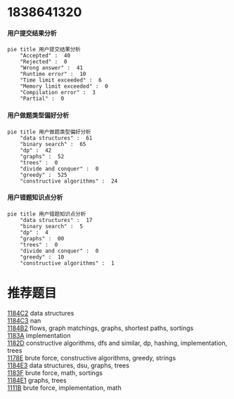 # 1838641320

<!-- tabs:start -->



#### **用户提交结果分析**

```mermaid
pie title 用户提交结果分析
    "Accepted" :  40
    "Rejected" :  0
    "Wrong answer" :  41
    "Runtime error" :  10
    "Time limit exceeded" :  6
    "Memory limit exceeded" :  0
    "Compilation error" :  3
    "Partial" :  0
```

#### **用户做题类型偏好分析**

```mermaid
pie title 用户做题类型偏好分析
    "data structures" :  61
    "binary search" :  65
    "dp" :  42
    "graphs" :  52
    "trees" :  0
    "divide and conquer" :  0
    "greedy" :  525
    "constructive algorithms" :  24
```
#### **用户错题知识点分析**

```mermaid
pie title 用户错题知识点分析
    "data structures" :  17
    "binary search" :  5
    "dp" :  4
    "graphs" :  00
    "trees" :  0
    "divide and conquer" :  0
    "greedy" :  10
    "constructive algorithms" :  1
```



<!-- tabs:end -->
# 推荐题目
[1184C2](https://codeforces.com/contest/1184C/problem/2)		data structures		  
[1184C3](https://codeforces.com/contest/1184C/problem/3)		nan		  
[1184B2](https://codeforces.com/contest/1184B/problem/2)		flows,
                        graph matchings,
                        graphs,
                        shortest paths,
                        sortings		  
[1183A](https://codeforces.com/contest/1183/problem/A)		implementation		  
[1182D](https://codeforces.com/contest/1182/problem/D)		constructive algorithms,
                        dfs and similar,
                        dp,
                        hashing,
                        implementation,
                        trees		  
[1178E](https://codeforces.com/contest/1178/problem/E)		brute force,
                        constructive algorithms,
                        greedy,
                        strings		  
[1184E3](https://codeforces.com/contest/1184E/problem/3)		data structures,
                        dsu,
                        graphs,
                        trees		  
[1183F](https://codeforces.com/contest/1183/problem/F)		brute force,
                        math,
                        sortings		  
[1184E1](https://codeforces.com/contest/1184E/problem/1)		graphs,
                        trees		  
[1111B](https://codeforces.com/contest/1111/problem/B)		brute force,
                        implementation,
                        math		  
